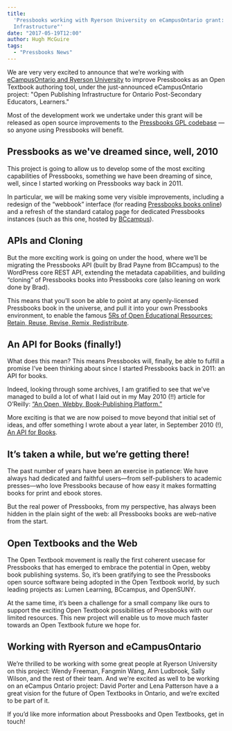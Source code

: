 ```yaml
---
title:
  'Pressbooks working with Ryerson University on eCampusOntario grant: "Open Publishing
  Infrastructure"'
date: "2017-05-19T12:00"
author: Hugh McGuire
tags:
  - "Pressbooks News"
---
```


We are very very excited to announce that we’re working with
[eCampusOntario and Ryerson University](https://www.ecampusontario.ca/news/ecampusontario-ryerson-university-to-create-open-publishing-infrastructure-for-ontario-post-secondary-educators-learners)
to improve Pressbooks as an Open Textbook authoring tool, under the just-announced
eCampusOntario project: "Open Publishing Infrastructure for Ontario Post-Secondary
Educators, Learners."

Most of the development work we undertake under this grant will be released as open source
improvements to the [Pressbooks GPL codebase](https://github.com/pressbooks/pressbooks) —
so anyone using Pressbooks will benefit.

## Pressbooks as we've dreamed since, well, 2010

This project is going to allow us to develop some of the most exciting capabilities of
Pressbooks, something we have been dreaming of since, well, since I started working on
Pressbooks way back in 2011.

In particular, we will be making some very visible improvements, including a redesign of
the “webbook” interface (for reading
[Pressbooks books online](https://book.pressbooks.com/)) and a refresh of the standard
catalog page for dedicated Pressbooks instances (such as this one, hosted by
[BCcampus](https://opentextbc.ca/)).

## APIs and Cloning

But the more exciting work is going on under the hood, where we’ll be migrating the
Pressbooks API (built by Brad Payne from BCcampus) to the WordPress core REST API,
extending the metadata capabilities, and building “cloning” of Pressbooks books into
Pressbooks core (also leaning on work done by Brad).

This means that you’ll soon be able to point at any openly-licensed Pressbooks book in the
universe, and pull it into your own Pressbooks environment, to enable the famous
[5Rs of Open Educational Resources: Retain, Reuse, Revise, Remix, Redistribute](https://opencontent.org/definition/).

## An API for Books (finally!)

What does this mean? This means Pressbooks will, finally, be able to fulfill a promise
I’ve been thinking about since I started Pressbooks back in 2011: an API for books.

Indeed, looking through some archives, I am gratified to see that we’ve managed to build a
lot of what I laid out in my May 2010 (!!) article for O’Reilly:
[“An Open, Webby, Book-Publishing Platform.”](https://toc.oreilly.com/2010/05/wordpress-as-book-publishing.html)

More exciting is that we are now poised to move beyond that initial set of ideas, and
offer something I wrote about a year later, in September 2010 (!),
[An API for Books](http://toc.oreilly.com/2010/09/beyond-ebooks-publisher-as-api.html).

## It’s taken a while, but we’re getting there!

The past number of years have been an exercise in patience: We have always had dedicated
and faithful users—from self-publishers to academic presses—who love Pressbooks because of
how easy it makes formatting books for print and ebook stores.

But the real power of Pressbooks, from my perspective, has always been hidden in the plain
sight of the web: all Pressbooks books are web-native from the start.

## Open Textbooks and the Web

The Open Textbook movement is really the first coherent usecase for Pressbooks that has
emerged to embrace the potential in Open, webby book publishing systems. So, it’s been
gratifying to see the Pressbooks open source software being adopted in the Open Textbook
world, by such leading projects as: Lumen Learning, BCcampus, and OpenSUNY.

At the same time, it’s been a challenge for a small company like ours to support the
exciting Open Textbook possibilities of Pressbooks with our limited resources. This new
project will enable us to move much faster towards an Open Textbook future we hope for.

## Working with Ryerson and eCampusOntario

We’re thrilled to be working with some great people at Ryerson University on this project:
Wendy Freeman, Fangmin Wang, Ann Ludbrook, Sally Wilson, and the rest of their team. And
we're excited as well to be working on an eCampus Ontario project: David Porter and Lena
Patterson have a a great vision for the future of Open Textbooks in Ontario, and we’re
excited to be part of it.

If you’d like more information about Pressbooks and Open Textbooks, get in touch!
